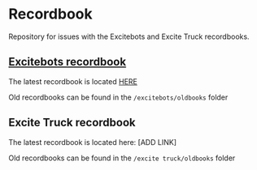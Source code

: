 # Recordbook
Repository for issues with the Excitebots and Excite Truck recordbooks.

## [Excitebots recordbook](https://docs.google.com/spreadsheets/d/1zNay-IVuvdDuxqetP2ziyhLY1ti5BAlJ_NET1GHTRWQ/edit?gid=751195641#gid=751195641)
The latest recordbook is located [HERE](https://docs.google.com/spreadsheets/d/1zNay-IVuvdDuxqetP2ziyhLY1ti5BAlJ_NET1GHTRWQ/edit?gid=751195641#gid=751195641)

Old recordbooks can be found in the `/excitebots/oldbooks` folder

## Excite Truck recordbook
The latest recordbook is located here: [ADD LINK]

Old recordbooks can be found in the `/excite truck/oldbooks` folder
